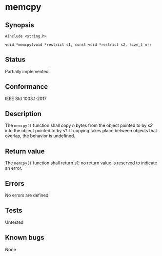 # memcpy

## Synopsis

`#include <string.h>`

`void *memcpy(void *restrict s1, const void *restrict s2, size_t n);`

## Status

Partially implemented

## Conformance

IEEE Std 1003.1-2017

## Description

The `memcpy()` function shall copy _n_ bytes from the object pointed to by _s2_ into the object pointed to by _s1_. If
copying takes place between objects that overlap, the behavior is undefined.

## Return value

The `memcpy()` function shall return _s1_; no return value is reserved to indicate an error.

## Errors

No errors are defined.

## Tests

Untested

## Known bugs

None
